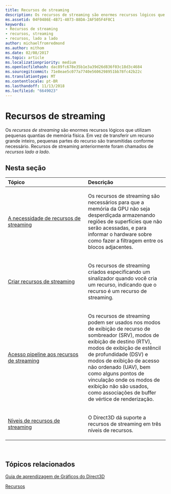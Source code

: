 ```yaml
---
title: Recursos de streaming
description: Os recursos de streaming são enormes recursos lógicos que utilizam pequenas quantias de memória física. Em vez de transferir um recurso grande inteiro, pequenas partes do recurso são transmitidas conforme necessário. Recursos de streaming anteriormente foram chamados de recursos lado a lado.
ms.assetid: 04F0486E-4B71-4073-88DA-2AF505F4F0C1
keywords:
- Recursos de streaming
- recursos, streaming
- recursos, lado a lado
author: michaelfromredmond
ms.author: mithom
ms.date: 02/08/2017
ms.topic: article
ms.localizationpriority: medium
ms.openlocfilehash: dac89fc678e35b1e3a39d26d836f03c18d3c4684
ms.sourcegitcommit: 71e8eae5c077a7740e5606298951bb78fc42b22c
ms.translationtype: MT
ms.contentlocale: pt-BR
ms.lasthandoff: 11/13/2018
ms.locfileid: "6649023"
---
```

# <a name="streaming-resources"></a>Recursos de streaming


Os *recursos de streaming* são enormes recursos lógicos que utilizam pequenas quantias de memória física. Em vez de transferir um recurso grande inteiro, pequenas partes do recurso são transmitidas conforme necessário. Recursos de streaming anteriormente foram chamados de *recursos lado a lado*.

## <a name="span-idin-this-sectionspanin-this-section"></a><span id="in-this-section"></span>Nesta seção


<table>
<colgroup>
<col width="50%" />
<col width="50%" />
</colgroup>
<thead>
<tr class="header">
<th align="left">Tópico</th>
<th align="left">Descrição</th>
</tr>
</thead>
<tbody>
<tr class="odd">
<td align="left"><p><a href="the-need-for-streaming-resources.md">A necessidade de recursos de streaming</a></p></td>
<td align="left"><p>Os recursos de streaming são necessários para que a memória da GPU não seja desperdiçada armazenando regiões de superfícies que não serão acessadas, e para informar o hardware sobre como fazer a filtragem entre os blocos adjacentes.</p></td>
</tr>
<tr class="even">
<td align="left"><p><a href="creating-streaming-resources.md">Criar recursos de streaming</a></p></td>
<td align="left"><p>Os recursos de streaming criados especificando um sinalizador quando você cria um recurso, indicando que o recurso é um recurso de streaming.</p></td>
</tr>
<tr class="odd">
<td align="left"><p><a href="pipeline-access-to-streaming-resources.md">Acesso pipeline aos recursos de streaming</a></p></td>
<td align="left"><p>Os recursos de streaming podem ser usados nos modos de exibição de recurso de sombreador (SRV), modos de exibição de destino (RTV), modos de exibição de estêncil de profundidade (DSV) e modos de exibição de acesso não ordenado (UAV), bem como alguns pontos de vinculação onde os modos de exibição não são usados, como associações de buffer de vértice de renderização.</p></td>
</tr>
<tr class="even">
<td align="left"><p><a href="streaming-resources-features-tiers.md">Níveis de recursos de streaming</a></p></td>
<td align="left"><p>O Direct3D dá suporte a recursos de streaming em três níveis de recursos.</p></td>
</tr>
</tbody>
</table>

 

## <a name="span-idrelated-topicsspanrelated-topics"></a><span id="related-topics"></span>Tópicos relacionados


[Guia de aprendizagem de Gráficos do Direct3D](index.md)

[Recursos](resources.md)

 

 




